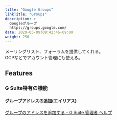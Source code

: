 ```yaml
---
title: "Google Groups"
linkTitle: "Groups"
description: >
  Googleグループ
  https://groups.google.com/
date: 2020-05-09T09:42:46+09:00
weight: 250
---
```


メーリングリスト、フォーラムを提供してくれる。  
GCPなどでアカウント管理にも使える。

## Features
### G Suite特有の機能
#### グループアドレスの追加(エイリアス)

[グループのアドレスを追加する - G Suite 管理者 ヘルプ](https://support.google.com/a/answer/2727156?hl=ja "グループのアドレスを追加する - G Suite 管理者 ヘルプ")

